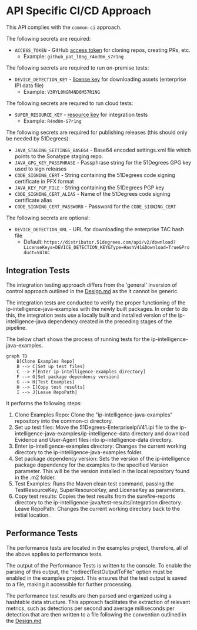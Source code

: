 # API Specific CI/CD Approach
This API complies with the `common-ci` approach.

The following secrets are required:
* `ACCESS_TOKEN` - GitHub [access token](https://docs.github.com/en/authentication/keeping-your-account-and-data-secure/managing-your-personal-access-tokens#about-personal-access-tokens) for cloning repos, creating PRs, etc.
    * Example: `github_pat_l0ng_r4nd0m_s7r1ng`
  
The following secrets are required to run on-premise tests:
* `DEVICE_DETECTION_KEY` - [license key](https://51degrees.com/pricing) for downloading assets (enterprise IPI data file)
    * Example: `V3RYL0NGR4ND0M57R1NG`
 
The following secrets are requred to run cloud tests:
* `SUPER_RESOURCE_KEY` - [resource key](https://51degrees.com/documentation/4.4/_info__resource_keys.html) for integration tests
    * Example: `R4nd0m-S7r1ng`

The following secrets are required for publishing releases (this should only be needed by 51Degrees):
* `JAVA_STAGING_SETTINGS_BASE64` - Base64 encoded settings.xml file which points to the Sonatype staging repo.
* `JAVA_GPG_KEY_PASSPHRASE` - Passphrase string for the 51Degrees GPG key used to sign releases
* `CODE_SIGNING_CERT` - String containing the 51Degrees code signing certificate in PFX format
* `JAVA_KEY_PGP_FILE` - String containing the 51Degrees PGP key
* `CODE_SIGNING_CERT_ALIAS` - Name of the 51Degrees code signing certificate alias
* `CODE_SIGNING_CERT_PASSWORD` - Password for the `CODE_SIGNING_CERT`

The following secrets are optional:
* `DEVICE_DETECTION_URL` - URL for downloading the enterprise TAC hash file
    * Default: `https://distributor.51degrees.com/api/v2/download?LicenseKeys=DEVICE_DETECTION_KEY&Type=HashV41&Download=True&Product=V4TAC`

## Integration Tests

The integration testing approach differs from the 'general' inversion of control approach outlined in the [Design.md](https://github.com/51Degrees/common-ci/blob/gh-refact/design.md) as the it cannot be generic. 


The integration tests are conducted to verify the proper functioning of the ip-intelligence-java-examples with the newly built packages. In order to do this, the integration tests use a locally built and installed version of the ip-intelligence-java dependency created in the preceding stages of the pipeline. 

The below chart shows the process of running tests for the ip-intelligence-java-examples. 

```mermaid
graph TD
    B[Clone Examples Repo]
    B --> C[Set up test files]
    C --> F[Enter ip-intelligence-examples directory]
    F --> G[Set package dependency version]
    G --> H[Test Examples]
    H --> I[Copy test results]
    I --> J[Leave RepoPath]
```

It performs the following steps:

1. Clone Examples Repo: Clone the "ip-intelligence-java-examples" repository into the common-ci directory.
3. Set up test files: Move the 51Degrees-EnterpriseIpiV41.ipi file to the ip-intelligence-java-examples/ip-intelligence-data directory and download Evidence and User-Agent files into ip-intelligence-data directory.
4. Enter ip-intelligence-examples directory: Changes the current working directory to the ip-intelligence-java-examples folder.
5. Set package dependency version: Sets the version of the ip-intelligence package dependency for the examples to the specified Version parameter. This will be the version installed in the local repository found in the .m2 folder.
6. Test Examples: Runs the Maven clean test command, passing the TestResourceKey, SuperResourceKey, and LicenseKey as parameters.
7. Copy test results: Copies the test results from the surefire-reports directory to the ip-intelligence-java/test-results/integration directory.
Leave RepoPath: Changes the current working directory back to the initial location.

## Performance Tests

The performance tests are located in the examples project, therefore, all of the above applies to performance tests.

The output of the Performance Tests is written to the console. To enable the parsing of this output, the "redirectTestOutputToFile" option must be enabled in the examples project. This ensures that the test output is saved to a file, making it accessible for further processing.

The performance test results are then parsed and organized using a hashtable data structure. This approach facilitates the extraction of relevant metrics, such as detections per second and average milliseconds per detection that are then written to a file following the convention outlined in the [Design.md](https://github.com/51Degrees/common-ci/blob/gh-refact/design.md)
